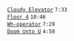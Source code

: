
[```Cloudy Elevator```](cloudy-elevator.mp3)   ```7:33```  
[```Floor 4```](floor-4.mp3)         ```10:46```  
[```Wh-operator```](wh-operator.mp3)    ```7:29```  
[```Doom Unto U```](doom-unto-u.mp3)      ```4:58```
